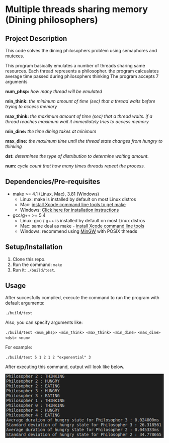 # Multiple threads sharing memory (Dining philosophers)
## Project Description
This code solves the dining philosophers problem using semaphores and mutexes. 

This program basically emulates a number of threads sharing same resources.
Each thread represents a philosopher.
the program calcualates average time passed during philosophers thinking
The program accepts 7 arguments

**num_phsp:**    _how many thread will be emulated_

**min_think:**   _the minimum amount of time (sec) that a thread waits before trying to access memory_

**max_think:**   _the maximum amount  of time (sec) that a thread waits. if a thread reaches maximum wait it immediately tries to access memory_

**min_dine:**    _the time dining takes at minimum_

**max_dine:**    _the maximum time until the thread state changes from hungry to thinking_

**dst:**         _determines the type of distribution to determine waiting amount._

**num:**         _cycle count that how many times threads repeat the process._


## Dependencies/Pre-requisites
* make >= 4.1 (Linux, Mac), 3.81 (Windows)
  * Linux: make is installed by default on most Linux distros
  * Mac: [install Xcode command line tools to get make](https://developer.apple.com/xcode/features/)
  * Windows: [Click here for installation instructions](http://gnuwin32.sourceforge.net/packages/make.htm)
* gcc/g++ >= 5.4
  * Linux: gcc / g++ is installed by default on most Linux distros
  * Mac: same deal as make - [install Xcode command line tools](https://developer.apple.com/xcode/features/)
  * Windows: recommend using [MinGW](http://www.mingw.org/) with POSIX threads

## Setup/Installation
1. Clone this repo. 
2. Run the command: `make`
3. Run it: `./build/test`.

## Usage
After succesfully compiled, execute the command to run the program with default arguments:

`./build/test` 

Also, you can specify arguments like:

`./build/test <num_phsp> <min_think> <max_think> <min_dine> <max_dine> <dst> <num>`

For example:

`./build/test 5 1 2 1 2 "exponential" 3`

After executing this command, output will look like below.

![App screenshot](/data/ss.png)
